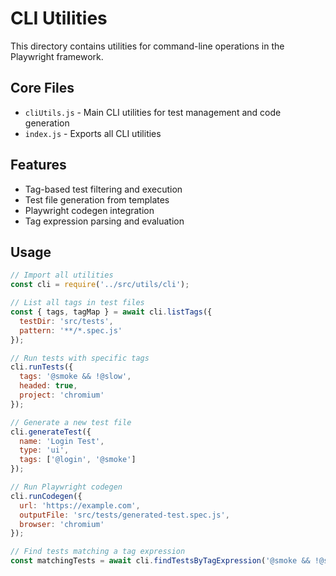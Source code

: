 # CLI Utilities

This directory contains utilities for command-line operations in the Playwright framework.

## Core Files

- `cliUtils.js` - Main CLI utilities for test management and code generation
- `index.js` - Exports all CLI utilities

## Features

- Tag-based test filtering and execution
- Test file generation from templates
- Playwright codegen integration
- Tag expression parsing and evaluation

## Usage

```javascript
// Import all utilities
const cli = require('../src/utils/cli');

// List all tags in test files
const { tags, tagMap } = await cli.listTags({
  testDir: 'src/tests',
  pattern: '**/*.spec.js'
});

// Run tests with specific tags
cli.runTests({
  tags: '@smoke && !@slow',
  headed: true,
  project: 'chromium'
});

// Generate a new test file
cli.generateTest({
  name: 'Login Test',
  type: 'ui',
  tags: ['@login', '@smoke']
});

// Run Playwright codegen
cli.runCodegen({
  url: 'https://example.com',
  outputFile: 'src/tests/generated-test.spec.js',
  browser: 'chromium'
});

// Find tests matching a tag expression
const matchingTests = await cli.findTestsByTagExpression('@smoke && !@slow');
```